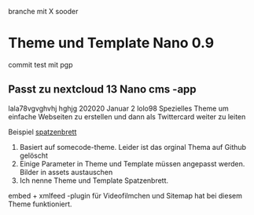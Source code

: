 branche mit X sooder

# Theme und Template Nano 0.9
commit test mit pgp
## Passt zu nextcloud 13 Nano cms -app 
lala78vgvghvhj hghjg 202020 Januar 2 lolo98
Spezielles Theme um einfache Webseiten zu erstellen  und dann als Twittercard weiter zu leiten

Beispiel [spatzenbrett](https://spatzenbrett.untergang.de)

1. Basiert auf somecode-theme. Leider ist das orginal Thema auf Github gelöscht
2. Einige Parameter in Theme und Template müssen angepasst werden. Bilder in assets austauschen
3. Ich nenne Theme und Template Spatzenbrett.

embed + xmlfeed -plugin für Videofilmchen und Sitemap hat bei diesem Theme funktioniert.

